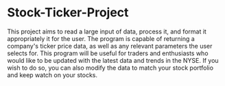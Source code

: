 # Stock-Ticker-Project

This project aims to read a large input of data, process it, and format it appropriately it for the user. The program is capable of returning a company's ticker price data, as well as any relevant parameters the user selects for. This program will be useful for traders and enthusiasts who would like to be updated with the latest data and trends in the NYSE. If you wish to do so, you can also modify the data to match your stock portfolio and keep watch on your stocks. 
